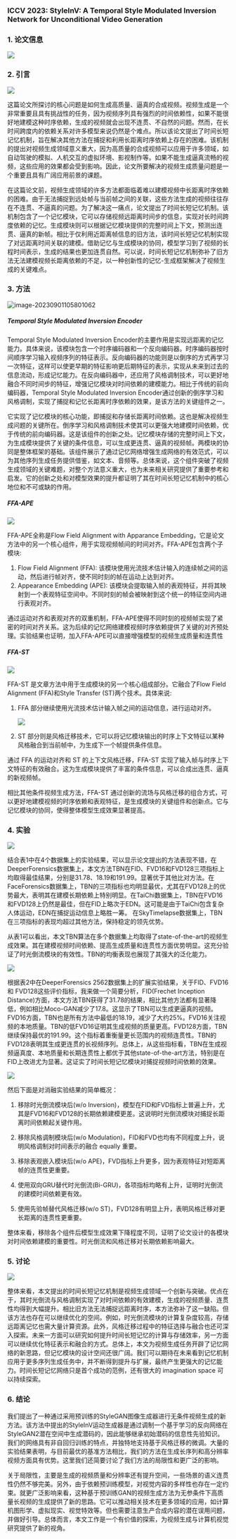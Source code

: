 ### ICCV 2023: StyleInV: A Temporal Style Modulated Inversion Network for Unconditional Video Generation

### 1. 论文信息

![](https://img-blog.csdnimg.cn/476957b3bcb441f9b9bc784407485743.png)

### 2. 引言

![](https://img-blog.csdnimg.cn/fd91eb3768d54343a2066b85aa9f719c.png)

这篇论文所探讨的核心问题是如何生成高质量、逼真的合成视频。视频生成是一个非常重要且具有挑战性的任务，因为视频序列具有强烈的时间依赖性，如果不能很好地建模这种时序依赖，生成的视频就会出现不连贯、不自然的问题。然而，在长时间跨度内的依赖关系对许多模型来说仍然是个难点。所以该论文提出了时间长短记忆机制，旨在解决其他方法在捕捉和利用长距离时序依赖上存在的困难。该机制的提出对视频生成领域意义重大，因为高质量的合成视频可以应用于许多领域，如自动驾驶的模拟、人机交互的虚拟环境、影视制作等。如果不能生成逼真流畅的视频，这些应用的效果都会受到影响。因此，论文所要解决的视频生成质量问题是一个重要且具有广阔应用前景的课题。

在这篇论文前，视频生成领域的许多方法都面临着难以建模视频中长距离时序依赖的困难。由于无法捕捉到远处帧与当前帧之间的关联，这些方法生成的视频往往存在不连贯、不逼真的问题。为了解决这一痛点，论文提出了时间长短记忆机制。该机制包含了一个记忆模块，它可以存储视频远距离时间步的信息，实现对长时间跨度依赖的记忆。生成模块则可以根据记忆模块提供的完整时间上下文，预测出连贯、逼真的新帧。相比于仅利用近距离帧信息的旧方法，该时间长短记忆机制实现了对远距离时间关联的建模。借助记忆与生成模块的协同，模型学习到了视频的长程时间表示，生成的结果也更加连贯自然。可以说，时间长短记忆机制弥补了旧方法无法建模视频长距离依赖的不足，以一种创新性的记忆-生成框架解决了视频生成的关键难点。

### 3. 方法

![image-20230901105801062](https://img-blog.csdnimg.cn/aba8cd7ec05d45ceb3a9868a1919cf17.png)

##### Temporal Style Modulated Inversion Encoder

Temporal Style Modulated Inversion Encoder的主要作用是实现远距离的记忆能力。具体来说，该模块包含一个时序编码器和一个反向编码器。时序编码器按时间顺序学习输入视频序列的特征表示。反向编码器的功能则是以倒序的方式再学习一次特征，这样可以使更早期的特征影响更后期特征的表示，实现从未来到过去的信息流动，形成记忆能力。在反向编码器中，还应用了风格调制技术，可以更好地融合不同时间步的特征，增强记忆模块对时间依赖的建模能力。相比于传统的前向编码器，Temporal Style Modulated Inversion Encoder通过创新的倒序学习和风格调制，实现了捕捉和记忆长距离时序依赖的效果，是该方法的关键组件之一。

它实现了记忆模块的核心功能，即捕捉和存储长距离时间依赖。这也是解决视频生成问题的关键所在。倒序学习和风格调制技术使其可以更强大地建模时间依赖，优于传统的前向编码器。这是该组件的创新之处。记忆模块存储的完整时间上下文，为生成模块提供了关键的条件信息，可以生成更连贯、逼真的视频帧。两模块的协同是整体框架的基础。该组件展示了通过记忆网络增强生成网络的有效范式，可以为其他序列生成任务提供借鉴，如文本、音频等。总体来说，这个组件突破了视频生成领域的关键难题，对整个方法意义重大，也为未来相关研究提供了重要参考和启发。它的创新之处和对模型效果的提升都证明了其在时间长短记忆机制中的核心地位和不可或缺的作用。

##### FFA-APE

![](https://img-blog.csdnimg.cn/ae6a97d713654e55a0ea950c9bc4c581.png)

FFA-APE全称是Flow Field Alignment with Apparance Embedding，它是论文方法中的另一个核心组件，用于实现视频帧间的时间对齐。FFA-APE包含两个子模块:

1. Flow Field Alignment (FFA): 该模块使用光流技术估计输入的连续帧之间的运动，然后进行帧对齐，使不同时刻的帧在运动上达到对齐。
2. Appearance Embedding (APE): 该模块会提取输入帧的表观特征，并将其映射到一个表观特征空间中。不同时刻的帧会被映射到这个统一的特征空间内进行表观对齐。

通过运动对齐和表观对齐的双重机制，FFA-APE使得不同时刻的视频帧实现了紧密的时间对齐关系。这为后续的记忆网络建模视频时序依赖提供了关键的对齐预处理。实验结果也证明，加入FFA-APE可以直接增强模型的视频生成质量和连贯性

##### FFA-ST

![](https://img-blog.csdnimg.cn/a662c152507e483dabc58f656d326b85.png)

FFA-ST 是文章方法中用于生成模块的另一个核心组成部分。它融合了Flow Field Alignment (FFA)和Style Transfer (ST)两个技术。具体来说:

1. FFA 部分继续使用光流技术估计输入帧之间的运动信息，进行运动对齐。

   ![](https://img-blog.csdnimg.cn/e46cfe4e97bf47e393c6643a4ea57d0e.png)

2. ST 部分则是风格迁移技术，它可以将记忆模块输出的时序上下文特征以某种风格融合到当前帧中，为生成下一个帧提供条件信息。

通过 FFA 的运动对齐和 ST 的上下文风格迁移，FFA-ST 实现了输入帧与时序上下文特征的有效融合。这为生成模块提供了丰富的条件信息，可以合成出连贯、逼真的新视频帧。

相比其他条件视频生成方法，FFA-ST 通过创新的流场与风格迁移的组合方式，可以更好地建模视频的时序依赖和表观特征，是生成模块的关键组件和创新点。它与记忆模块的协同，使得整体模型生成效果显著提高。

### 4. 实验

![](https://img-blog.csdnimg.cn/649b8e9b45734930b834bd2446758c41.png)

结合表1中在4个数据集上的实验结果，可以显示论文提出的方法表现不错，在DeeperForensics数据集上，本文方法TBN在FID、FVD16和FVD128三项指标上均取得最佳结果，分别是31.78、18.19和191.99。显著优于其他比对方法。在FaceForensics数据集上，TBN的三项指标也均明显最优，尤其在FVD128上的优势最大，表明其在建模长期依赖上特别明显。在TaiChi数据集上，TBN在FVD16和FVD128上仍然是最佳，但在FID上略次于EDN。这可能是由于TaiChi包含复杂人体运动，EDN在捕捉运动信息上略胜一筹。 在SkyTimelapse数据集上，TBN在三项指标的表现均超过其他方法，保持稳定的领先优势。

从表1可以看出，本文TBN算法在多个数据集上均取得了state-of-the-art的视频生成效果。其在建模视频时间依赖、提高生成质量和连贯性方面优势明显。这充分验证了时光倒流模块的有效性。TBN的均衡表现也展现了其强大的泛化能力。

![](https://img-blog.csdnimg.cn/73c63a0293bf467ca7fe9fc9e9823868.png)

根据表2中在DeeperForensics 2562数据集上的扩展实验结果，关于FID、FVD16 和 FVD128这些评价指标，我来做一个简要分析，FID(Frechet Inception Distance)方面，本文方法TBN获得了31.78的结果，相比其他方法都有显著降低，例如相比Moco-GAN减少了17.8。这显示了TBN可以生成更逼真的视频。FVD16方面，TBN也是所有方法中最低的18.19，减少了大约25%。FVD16关注视频的本地质量。TBN的低FVD16证明其生成视频的质量更高。FVD128方面，TBN继续保持最优的191.99。这个指标着重衡量更长范围内的视频连贯性。TBN的FVD128表明其生成更连贯的长视频序列。总体上，从这些指标看，TBN在生成视频逼真度、本地质量和长期连贯性上都优于其他state-of-the-art方法，特别是在FID上改进尤为显著。这证实了时间长短记忆模块对捕捉视频时间依赖的效果。

![](https://img-blog.csdnimg.cn/1f35d7b55cd646029b8c2c9283a456d2.png)

然后下面是对消融实验结果的简单概况：

1. 移除时光倒流模块后(w/o Inversion)，模型在FID和FVD指标上普遍上升，尤其是FVD16和FVD128的长期依赖建模更差。这说明时光倒流模块对捕捉长距离时间依赖起关键作用。

2. 移除风格调制模块后(w/o Modulation)，FID和FVD也均有不同程度上升，说明风格调制对时间表示的融合 equally 重要。

3. 移除表观嵌入模块后(w/o APE)，FVD指标上升更多，因为表观特征对短距离帧的连贯性更重要。

4. 使用双向GRU替代时光倒流(Bi-GRU)，各项指标均略有上升，证明时光倒流的建模时间依赖更有效。

5. 使用先验帧替代风格迁移(w/o ST)，FVD128有明显上升，表明风格迁移对更长距离的连贯性更重要。

整体来看，移除各个组件后模型生成效果下降程度不同，证明了论文设计的各模块对时间依赖建模的重要性。时光倒流和风格迁移对长期依赖影响最大。

### 5. 讨论

![](https://img-blog.csdnimg.cn/0706b402c561479fa7c5edfd4026104f.png)

整体来看，本文提出的时间长短记忆机制是视频生成领域一个创新与突破。优点在于，其时光倒流与风格调制实现了对时间依赖的有效建模，生成的视频质量、连贯性均得到大幅提升。相比旧方法无法捕捉远距离时序，本方法弥补了这一缺陷。但该方法也存在可以继续优化的空间。例如，时光倒流模块的计算复杂度较高，存储远距离记忆也需大量计算资源。此外，风格迁移过程中的特征选择与融合也还可深入探索。未来一方面可以研究如何提升时间长短记忆的计算与存储效率，另一方面可以继续优化特征表示和融合的方式。总体上，本文为视频生成任务开辟了记忆网络的新思路，但记忆模块的设计空间还很广阔。我们可以期待在未来看到记忆机制应用于更多序列生成任务中，并不断得到提升与扩展，最终产生更强大的记忆能力。时间长短记忆网络只是首个成功的范例，还有很大的 imagination space 可以持续探索。

### 6. 结论


我们提出了一种通过采用预训练的StyleGAN图像生成器进行无条件视频生成的新方法。该方法中提出的StyleInV运动生成器是通过调制一个基于学习的反向网络在StyleGAN2潜在空间中生成潜码的，因此能够继承初始潜码的信息性先验知识。我们的网络具有非自回归训练的特点，并独特地支持基于风格迁移的微调。大量的实验结果表明，与目前最优的基准方法相比，我们的方法在生成长序列和高分辨率视频方面具有优势。这里我们还简要讨论了我们方法的局限性和更广泛的影响。

关于局限性，主要是生成的视频质量和分辨率还有提升空间，一些场景的语义连贯性仍然不够完美。另外，由于依赖预训练模型，对视觉内容的多样性也存在一定约束。就更广泛影响来看，这种基于预训练GAN的视频生成方法为无参条件下高质量长视频的生成提供了新的思路。它可以推动相关技术在更多领域的应用，如计算机图形学、虚拟现实、视觉特效等。但也需要注意生产合成内容的潜在误用问题，并做好引导。总体而言，本文工作是一个有价值的探索，为视频生成与计算机视觉研究提供了新的视角。
	